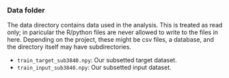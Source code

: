 ### Data folder

The data directory contains data used in the analysis. This is treated as read only; in paricular the R/python files are never allowed to write to the files in here. Depending on the project, these might be csv files, a database, and the directory itself may have subdirectories.

+ ``train_target_sub3840.npy``: Our subsetted target dataset.
+ ``train_input_sub3840.npy``: Our subsetted input dataset.
